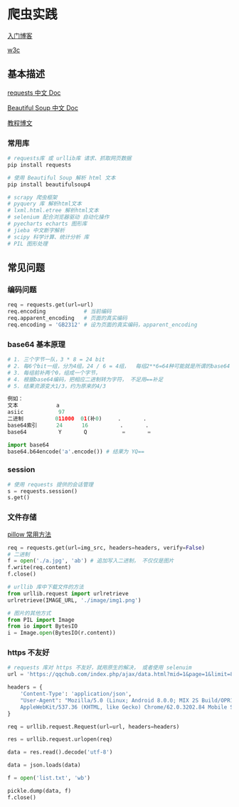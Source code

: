 # 爬虫实践

[入门博客](https://cuijiahua.com/blog/spider/)

[w3c](https://www.w3cschool.cn/python3/)

## 基本描述

[requests 中文 Doc](https://cn.python-requests.org/zh_CN/latest/)

[Beautiful Soup 中文 Doc](https://beautifulsoup.readthedocs.io/zh_CN/latest/)

[教程博文](https://blog.csdn.net/c406495762/article/details/78123502)

### 常用库

```python
# requests库 或 urllib库 请求、抓取网页数据
pip install requests

# 使用 Beautiful Soup 解析 html 文本
pip install beautifulsoup4

# scrapy 爬虫框架
# pyquery 库 解析html文本
# lxml.html.etree 解析html文本
# selenium 配合浏览器驱动 自动化操作
# pyecharts echarts 图形库
# jieba 中文断字解析
# scipy 科学计算、统计分析 库
# PIL 图形处理


```

## 常见问题

### 编码问题

```python
req = requests.get(url=url)
req.encoding            # 当前编码
req.apparent_encoding   # 页面的真实编码
req.encoding = 'GB2312' # 设为页面的真实编码，apparent_encoding
```

### base64 基本原理

```python
# 1. 三个字节一队，3 * 8 = 24 bit
# 2. 每6个bit一组，分为4组。24 / 6 = 4组，  每组2**6=64种可能就是所谓的base64
# 3. 每组前补两个0，组成一个字节，
# 4. 根据base64编码，把相应二进制转为字符， 不足用==补足
# 5. 结果资源变大1/3，约为原来的4/3

例如：
文本            a
asiic           97
二进制          011000  01(补0)     .       .
base64索引      24      16          .       .
base64          Y       Q           =       =

import base64
base64.b64encode('a'.encode()) # 结果为 YQ==

```

### session

```python
# 使用 requests 提供的会话管理
s = requests.session()
s.get()

```

### 文件存储

[pillow 常用方法](https://www.cnblogs.com/chimeiwangliang/p/7130434.html)

```python
req = requests.get(url=img_src, headers=headers, verify=False)
# 二进制
f = open('./a.jpg', 'ab') # 追加写入二进制， 不仅仅是图片
f.write(req.content)
f.close()

# urllib 库中下载文件的方法
from urllib.request import urlretrieve
urlretrieve(IMAGE_URL, './image/img1.png')

# 图片的其他方式
from PIL import Image
from io import BytesIO
i = Image.open(BytesIO(r.content))

```

### https 不友好

```python
# requests 库对 https 不友好，就用原生的解决， 或者使用 selenuim
url = 'https://qqchub.com/index.php/ajax/data.html?mid=1&page=1&limit=8&tid=all&by=t&level=1'

headers = {
    'Content-Type': 'application/json',
    "User-Agent": "Mozilla/5.0 (Linux; Android 8.0.0; MIX 2S Build/OPR1.170623.032)\
    AppleWebKit/537.36 (KHTML, like Gecko) Chrome/62.0.3202.84 Mobile Safari/537.36",
}

req = urllib.request.Request(url=url, headers=headers)

res = urllib.request.urlopen(req)

data = res.read().decode('utf-8')

data = json.loads(data)

f = open('list.txt', 'wb')

pickle.dump(data, f)
f.close()
```

